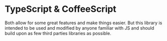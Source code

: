 # TypeScript & CoffeeScript

Both allow for some great features and make things easier. But this library
is intended to be used and modified by anyone familiar with JS and should build
upon as few third parties libraries as possible.
